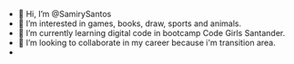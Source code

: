 - 👋 Hi, I’m @SamirySantos
- 👀 I’m interested in games, books, draw, sports and animals.
- 🌱 I’m currently learning digital code in bootcamp Code Girls Santander.
- 💞️ I’m looking to collaborate in my career because i'm transition area.
-

<!---
SamirySantos/SamirySantos is a ✨ special ✨ repository because its `README.md` (this file) appears on your GitHub profile.
You can click the Preview link to take a look at your changes.
--->
